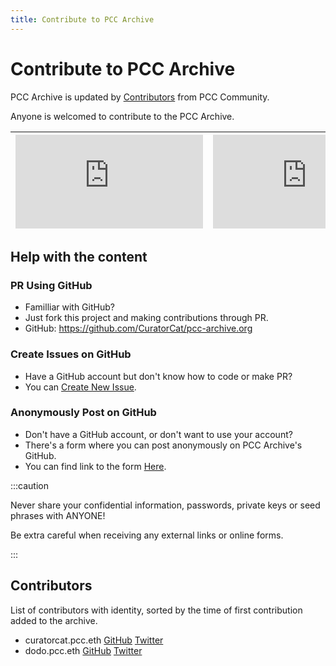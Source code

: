 ```yaml
---
title: Contribute to PCC Archive
---
```


# Contribute to PCC Archive

PCC Archive is updated by [Contributors](#contributors) from PCC Community.

Anyone is welcomed to contribute to the PCC Archive.

| [![GitHub contributors](https://img.shields.io/github/contributors-anon/CuratorCat/pcc-archive.org)](https://github.com/CuratorCat/pcc-archive.org/graphs/contributors) | [![GitHub issues](https://img.shields.io/github/issues-raw/CuratorCat/pcc-archive.org)](https://github.com/CuratorCat/pcc-archive.org/issues) | [![GitHub pull requests](https://img.shields.io/github/issues-pr/CuratorCat/pcc-archive.org)](https://github.com/CuratorCat/pcc-archive.org/pulls) |
| ----------------------------------------------------------------------------------------------------------------------------------------------------------------------- | --------------------------------------------------------------------------------------------------------------------------------------------- | -------------------------------------------------------------------------------------------------------------------------------------------------- |

## Help with the content

### PR Using GitHub

- Familliar with GitHub?
- Just fork this project and making contributions through PR.
- GitHub: https://github.com/CuratorCat/pcc-archive.org

### Create Issues on GitHub

- Have a GitHub account but don't know how to code or make PR?
- You can [Create New Issue](https://github.com/CuratorCat/pcc-archive.org/issues/new).

### Anonymously Post on GitHub

- Don't have a GitHub account, or don't want to use your account?
- There's a form where you can post anonymously on PCC Archive's GitHub.
- You can find link to the form [Here](https://github.com/CuratorCat/pcc-archive.org/issues/9).

:::caution

Never share your confidential information, passwords, private keys or seed phrases with ANYONE!

Be extra careful when receiving any external links or online forms.

:::

## Contributors

List of contributors with identity, sorted by the time of first contribution added to the archive.

- curatorcat.pcc.eth [GitHub](https://github.com/CuratorCat) [Twitter](https://twitter.com/CuratorCatPCC)
- dodo.pcc.eth [GitHub](https://github.com/dodo-pcc) [Twitter](https://twitter.com/tzh90)
